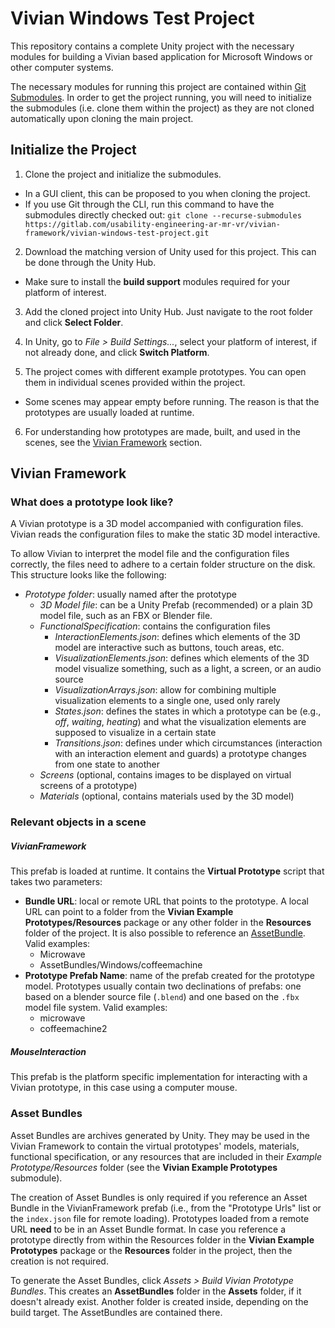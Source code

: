 # Vivian Windows Test Project

This repository contains a complete Unity project with the necessary modules for building a Vivian based application for Microsoft Windows or other computer systems.

The necessary modules for running this project are contained within [Git Submodules](https://git-scm.com/book/en/v2/Git-Tools-Submodules). In order to get the project running, you will need to initialize the submodules (i.e. clone them within the project) as they are not cloned automatically upon cloning the main project.

## Initialize the Project

1. Clone the project and initialize the submodules.
+ In a GUI client, this can be proposed to you when cloning the project.
+ If you use Git through the CLI, run this command to have the submodules directly checked out:
`git clone --recurse-submodules https://gitlab.com/usability-engineering-ar-mr-vr/vivian-framework/vivian-windows-test-project.git`

2. Download the matching version of Unity used for this project. This can be done through the Unity Hub.
+ Make sure to install the **build support** modules required for your platform of interest.

3. Add the cloned project into Unity Hub. Just navigate to the root folder and click **Select Folder**.

4. In Unity, go to *File > Build Settings...*, select your platform of interest, if not already done, and click **Switch Platform**.

5. The project comes with different example prototypes. You can open them in individual scenes provided within the project.
+ Some scenes may appear empty before running. The reason is that the prototypes are usually loaded at runtime.

6. For understanding how prototypes are made, built, and used in the scenes, see the [Vivian Framework](#vivian-framework) section.

## Vivian Framework

### What does a prototype look like?
A Vivian prototype is a 3D model accompanied with configuration files. Vivian reads the configuration files to make the static 3D model interactive.

To allow Vivian to interpret the model file and the configuration files correctly, the files need to adhere to a certain folder structure on the disk. This structure looks like the following:

+ *Prototype folder*: usually named after the prototype
  + *3D Model file*: can be a Unity Prefab (recommended) or a plain 3D model file, such as an FBX or Blender file.
  + *FunctionalSpecification*: contains the configuration files
    + *InteractionElements.json*: defines which elements of the 3D model are interactive such as buttons, touch areas, etc.
    + *VisualizationElements.json*: defines which elements of the 3D model visualize something, such as a light, a screen, or an audio source
    + *VisualizationArrays.json*: allow for combining multiple visualization elements to a single one, used only rarely
    + *States.json*: defines the states in which a prototype can be (e.g., *off*, *waiting*, *heating*) and what the visualization elements are supposed to visualize in a certain state
    + *Transitions.json*: defines under which circumstances (interaction with an interaction element and guards) a prototype changes from one state to another
  + *Screens* (optional, contains images to be displayed on virtual screens of a prototype)
  + *Materials* (optional, contains materials used by the 3D model)

### Relevant objects in a scene

##### VivianFramework
This prefab is loaded at runtime. It contains the **Virtual Prototype** script that takes two parameters: 
+ **Bundle URL**: local or remote URL that points to the prototype. A local URL can point to a folder from the **Vivian Example Prototypes/Resources** package or any other folder in the **Resources** folder of the project. It is also possible to reference an [AssetBundle](#asset-bundles). Valid examples:
  + Microwave
  + AssetBundles/Windows/coffeemachine
+ **Prototype Prefab Name**: name of the prefab created for the prototype model. Prototypes usually contain two declinations of prefabs: one based on a blender source file (`.blend`) and one based on the `.fbx` model file system. Valid examples:
  + microwave
  + coffeemachine2

##### MouseInteraction
This prefab is the platform specific implementation for interacting with a Vivian prototype, in this case using a computer mouse.

### Asset Bundles
Asset Bundles are archives generated by Unity. They may be used in the Vivian Framework to contain the virtual prototypes' models, materials, functional specification, or any resources that are included in their *Example Prototype/Resources* folder (see the **Vivian Example Prototypes** submodule).

The creation of Asset Bundles is only required if you reference an Asset Bundle in the VivianFramework prefab (i.e., from the "Prototype Urls" list or the `index.json` file for remote loading). Prototypes loaded from a remote URL **need** to be in an Asset Bundle format. In case you reference a prototype directly from within the Resources folder in the **Vivian Example Prototypes** package or the **Resources** folder in the project, then the creation is not required.

To generate the Asset Bundles, click *Assets > Build Vivian Prototype Bundles*. This creates an **AssetBundles** folder in the **Assets** folder, if it doesn't already exist. Another folder is created inside, depending on the build target. The AssetBundles are contained there.

